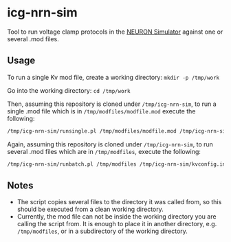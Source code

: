 # icg-nrn-sim
Tool to run voltage clamp protocols in the [NEURON Simulator](http://www.neuron.yale.edu/neuron/) against one or several .mod files.

## Usage

To run a single Kv mod file, create a working directory:
```mkdir -p /tmp/work```

Go into the working directory:
```cd /tmp/work```

Then, assuming this repository is cloned under ``/tmp/icg-nrn-sim``, to run a single .mod file which is in ``/tmp/modfiles/modfile.mod`` execute the following:
```bash
/tmp/icg-nrn-sim/runsingle.pl /tmp/modfiles/modfile.mod /tmp/icg-nrn-sim/kvconfig.in result
```

Again, assuming this repository is cloned under ``/tmp/icg-nrn-sim``, to run several .mod files which are in ``/tmp/modfiles``,  execute the following:
```bash
/tmp/icg-nrn-sim/runbatch.pl /tmp/modfiles /tmp/icg-nrn-sim/kvconfig.in result
```

## Notes

- The script copies several files to the directory it was called from, so this should be executed from a clean working directory.
- Currently, the mod file can not be inside the working directory you are calling the script from. It is enough to place it in another directory, e.g. `/tmp/modfiles`, or in a subdirectory of the working directory.
